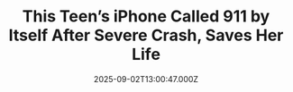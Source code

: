 ---
title: "This Teen’s iPhone Called 911 by Itself After Severe Crash, Saves Her Life"
date: 2025-09-02T13:00:47.000Z
category: Human Kindness
externalLink: "https://www.goodnewsnetwork.org/this-teens-iphone-called-911-by-itself-after-severe-crash-saves-her-life/"
image: ""
excerpt: "A tragedy suffered, an even greater tragedy avoided: that’s the narrative on Laura Leskovac’s mind since her daughter was seriously injured in a car crash. The greater tragedy? What would have almost certainly happened had her daughter Lindsay not had the crash detection feature activated on her iPhone 14. Falling asleep at the wheel and […] The post This Teen’s…"
---
